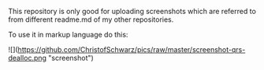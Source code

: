 This repository is only good for uploading screenshots which are referred to from different readme.md of my other repositories.

To use it in markup language do this:

 \!\[\](https://github.com/ChristofSchwarz/pics/raw/master/screenshot-qrs-dealloc.png "screenshot")

